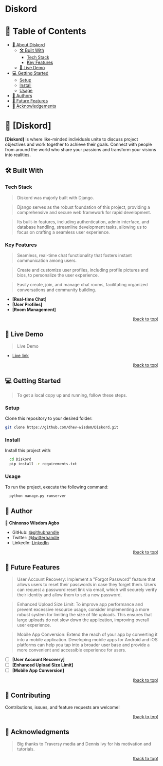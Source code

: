 # Diskord

<a id="readme-top"></a>
<!--
!!! IMPORTANT !!!

REQUIRED SECTIONS:
- Table of Contents
- About Diskord
  - Built With
  - Live Demo
- Getting Started
- Authors
- Future Features
- Show your support
- Acknowledgements


<div align="center">
  <!-- You are encouraged to replace this logo with your own! Otherwise you can also remove it. -->

</div>

<!-- TABLE OF CONTENTS -->

# 📗 Table of Contents

- [📖 About Diskord](#about-project)
  - [🛠 Built With](#built-with)
    - [Tech Stack](#tech-stack)
    - [Key Features](#key-features)
  - [🚀 Live Demo](#live-demo)
- [💻 Getting Started](#getting-started)
  - [Setup](#setup)
  - [Install](#install)
  - [Usage](#usage)
- [👥 Authors](#authors)
- [🔭 Future Features](#future-features)
- [🙏 Acknowledgements](#acknowledgements)

<!-- PROJECT DESCRIPTION -->

# 📖 [Diskord] <a name="about-project"></a>


**[Diskord]** is where like-minded individuals unite to discuss project objectives and work together to achieve their goals. Connect with people from around the world who share your passions and transform your visions into realities.

## 🛠 Built With <a name="built-with"></a>

### Tech Stack <a name="tech-stack"></a>

> Diskord was majorly built with Django.

> Django serves as the robust foundation of this project, providing a comprehensive and secure web framework for rapid development.

> Its built-in features, including authentication, admin interface, and database handling, streamline development tasks, allowing us to focus on crafting a seamless user experience.

<!-- Features -->

### Key Features <a name="key-features"></a>

> Seamless, real-time chat functionality that fosters instant communication among users.

> Create and customize user profiles, including profile pictures and bios, to personalize the user experience.

> Easily create, join, and manage chat rooms, facilitating organized conversations and community building.

- **[Real-time Chat]**
- **[User Profiles]**
- **[Room Management]**

<p align="right">(<a href="#readme-top">back to top</a>)</p>

<!-- LIVE DEMO -->

## 🚀 Live Demo <a name="live-demo"></a>

> Live Demo

- [Live link](https://dev-diskord-497ca070fcd4.herokuapp.com/)

<p align="right">(<a href="#readme-top">back to top</a>)</p>

<!-- GETTING STARTED -->

## 💻 Getting Started <a name="getting-started"></a>

> To get a local copy up and running, follow these steps.


### Setup

Clone this repository to your desired folder:

```sh
git clone https://github.com/dhev-wisdom/Diskord.git
```

### Install

Install this project with:

```sh
  cd Diskord
  pip install -r requirements.txt
```

### Usage

To run the project, execute the following command:

```sh
  python manage.py runserver
```

<!-- AUTHORS -->

## 👥 Author <a name="authors"></a>

👤 **Chinonso Wisdom Agbo**

- GitHub: [@githubhandle](https://github.com/dhev-wisdom)
- Twitter: [@twitterhandle](https://twitter.com/wisdom_theDev)
- LinkedIn: [LinkedIn](https://www.linkedin.com/in/dev-chinonso-agbo)

<p align="right">(<a href="#readme-top">back to top</a>)</p>

<!-- FUTURE FEATURES -->

## 🔭 Future Features <a name="future-features"></a>

> User Account Recovery: Implement a "Forgot Password" feature that allows users to reset their passwords in case they forget them. Users can request a password reset link via email, which will securely verify their identity and allow them to set a new password.

> Enhanced Upload Size Limit: To improve app performance and prevent excessive resource usage, consider implementing a more robust system for limiting the size of file uploads. This ensures that large uploads do not slow down the application, improving overall user experience.

> Mobile App Conversion: Extend the reach of your app by converting it into a mobile application. Developing mobile apps for Android and iOS platforms can help you tap into a broader user base and provide a more convenient and accessible experience for users.

- [ ] **[User Account Recovery]**
- [ ] **[Enhanced Upload Size Limit]**
- [ ] **[Mobile App Conversion]**

<p align="right">(<a href="#readme-top">back to top</a>)</p>

<!-- CONTRIBUTING -->

## 🤝 Contributing <a name="contributing"></a>

Contributions, issues, and feature requests are welcome!

<p align="right">(<a href="#readme-top">back to top</a>)</p>


<!-- ACKNOWLEDGEMENTS -->

## 🙏 Acknowledgments <a name="acknowledgements"></a>

> Big thanks to Traversy media and Dennis Ivy for his motivation and tutorials.

<p align="right">(<a href="#readme-top">back to top</a>)</p>
